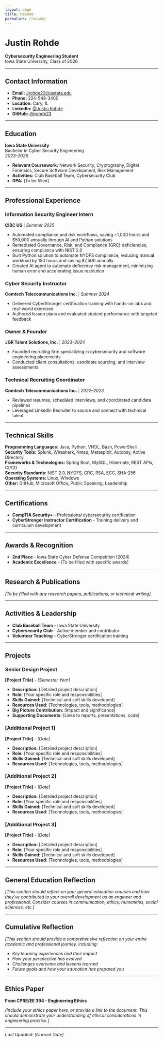 ```yaml
---
layout: page
title: Resume
permalink: /resume/
---
```


# Justin Rohde
**Cybersecurity Engineering Student**  
Iowa State University, Class of 2026

---

## Contact Information
- **Email:** [Jrohde23@iastate.edu](mailto:Jrohde23@iastate.edu)
- **Phone:** 224-548-3400
- **Location:** Cary, IL
- **LinkedIn:** [@Justin Rohde](https://www.linkedin.com/in/justin-rohde-150703228/)
- **GitHub:** [@jrohde23](https://github.com/jrohde23)

---

## Education

**Iowa State University**  
Bachelor in Cyber Security Engineering  
*2023–2026*

- **Relevant Coursework:** Network Security, Cryptography, Digital Forensics, Secure Software Development, Risk Management
- **Activities:** Club Baseball Team, Cybersecurity Club
- **GPA:** [To be filled]

---

## Professional Experience

### Information Security Engineer Intern
**CIBC US** | *Summer 2025*
- Automated compliance and risk workflows, saving ~1,000 hours and $50,000 annually through AI and Python solutions
- Remediated Governance, Risk, and Compliance (GRC) deficiencies, ensuring compliance with NIST 2.0
- Built Python solution to automate NYDFS compliance, reducing manual workload by 150 hours and saving $7,500 annually
- Created AI agent to automate deficiency risk management, minimizing human error and accelerating issue resolution

### Cyber Security Instructor
**Comtech Telecommunications Inc.** | *Summer 2024*
- Delivered CyberStronger certification training with hands-on labs and real-world exercises
- Authored lesson plans and evaluated student performance with targeted feedback

### Owner & Founder
**JGR Talent Solutions, Inc.** | *2023–2024*
- Founded recruiting firm specializing in cybersecurity and software engineering placements
- Conducted client consultations, candidate sourcing, and interview assessments

### Technical Recruiting Coordinator
**Comtech Telecommunications Inc.** | *2022–2023*
- Reviewed resumes, scheduled interviews, and coordinated candidate pipelines
- Leveraged LinkedIn Recruiter to source and connect with technical talent

---

## Technical Skills

**Programming Languages:** Java, Python, VHDL, Bash, PowerShell  
**Security Tools:** Splunk, Wireshark, Nmap, Metasploit, Autopsy, Active Directory  
**Frameworks & Technologies:** Spring Boot, MySQL, Hibernate, REST APIs, CI/CD  
**Security Standards:** NIST 2.0, NYDFS, GRC, RSA, ECC, SHA-256  
**Operating Systems:** Linux, Windows  
**Other:** GitHub, Microsoft Office, Public Speaking, Leadership

---

## Certifications

- **CompTIA Security+** - Professional cybersecurity certification
- **CyberStronger Instructor Certification** - Training delivery and curriculum development

---

## Awards & Recognition

- **2nd Place** - Iowa State Cyber Defense Competition (2024)
- **Academic Excellence** - [To be filled with specific awards]

---

## Research & Publications

*[To be filled with any research papers, publications, or technical writing]*

---

## Activities & Leadership

- **Club Baseball Team** - Iowa State University
- **Cybersecurity Club** - Active member and contributor
- **Volunteer Teaching** - CyberStronger certification training

---

## Projects

### Senior Design Project
**[Project Title]** - *[Semester Year]*
- **Description:** [Detailed project description]
- **Role:** [Your specific role and responsibilities]
- **Skills Gained:** [Technical and soft skills developed]
- **Resources Used:** [Technologies, tools, methodologies]
- **Big Picture Contribution:** [Impact and significance]
- **Supporting Documents:** [Links to reports, presentations, code]

### [Additional Project 1]
**[Project Title]** - *[Date]*
- **Description:** [Detailed project description]
- **Role:** [Your specific role and responsibilities]
- **Skills Gained:** [Technical and soft skills developed]
- **Resources Used:** [Technologies, tools, methodologies]

### [Additional Project 2]
**[Project Title]** - *[Date]*
- **Description:** [Detailed project description]
- **Role:** [Your specific role and responsibilities]
- **Skills Gained:** [Technical and soft skills developed]
- **Resources Used:** [Technologies, tools, methodologies]

### [Additional Project 3]
**[Project Title]** - *[Date]*
- **Description:** [Detailed project description]
- **Role:** [Your specific role and responsibilities]
- **Skills Gained:** [Technical and soft skills developed]
- **Resources Used:** [Technologies, tools, methodologies]

---

## General Education Reflection

*[This section should reflect on your general education courses and how they've contributed to your overall development as an engineer and professional. Consider courses in communication, ethics, humanities, social sciences, etc.]*

---

## Cumulative Reflection

*[This section should provide a comprehensive reflection on your entire academic and professional journey, including:*
- *Key learning experiences and their impact*
- *How your perspective has evolved*
- *Challenges overcome and lessons learned*
- *Future goals and how your education has prepared you*

---

## Ethics Paper

**From CPRE/EE 394 - Engineering Ethics**

*[Include your ethics paper here, or provide a link to the document. This should demonstrate your understanding of ethical considerations in engineering practice.]*

---

*Last Updated: [Current Date]*
